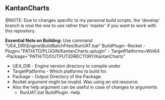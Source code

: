 KantanCharts
-------------

@NOTE: Due to changes specific to my personal build scripts, the 'develop' branch is now the one to use rather than 'master' if you want to work with this repository.


**Essential Note on Building:**
Use command "UE4_DIR\Engine\BuildBatchFiles\RunUAT.bat" BuildPlugin -Rocket -Plugin="PATH/TO/PLUGIN/KantanCharts.uplugin" - TargetPlatforms=Win64 -Package="PATH/TO/OUTPUT/DIRECTORY/KantanCharts"
  * UE4_DIR - Engine version directory to compile under
  * TargetPlatforms - Which platforms to build for.
  * Package - Output Directory of the Package.
  * Rocket argument might be invalid. Was using an old resource.
  * Also the help argument can be useful in case of changes to arguments
    * RunUAT.bat BuildPlugin -help